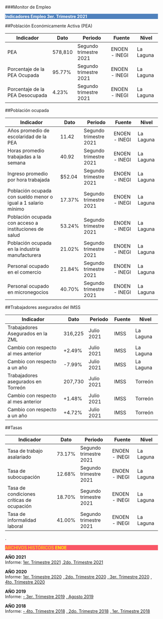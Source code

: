 
###Monitor de Empleo

<p style="background-color:#4F81BD;color:white;"><strong>Indicadores Empleo 3er. Trimestre 2021</strong></p>

##Población Económicamente Activa (PEA)

Indicador                           |Dato       |Periodo        |Fuente     |Nivel      |
----------------------------------------------------------------|---------------|-----------------------|---------------|---------------|
| PEA                               | 578,810   | Segundo trimestre 2021 | ENOEN - INEGI  | La Laguna   |
| Porcentaje de la PEA Ocupada                  | 95.77%    | Segundo trimestre 2021 | ENOEN - INEGI  | La Laguna   |
| Porcentaje de la PEA Desocupada               | 4.23%     | Segundo trimestre 2021 | ENOEN - INEGI  | La Laguna   |

##Población ocupada

Indicador                           |Dato       |Periodo        |Fuente     |Nivel      |
----------------------------------------------------------------|---------------|-----------------------|---------------|---------------|
| Años promedio de escolaridad de la PEA            | 11.42     | Segundo trimestre 2021 | ENOEN - INEGI  | La Laguna   |
| Horas promedio trabajadas a la semana                 | 40.92     | Segundo trimestre 2021 | ENOEN - INEGI  | La Laguna   |
| Ingreso promedio por hora trabajada                   | $52.04    | Segundo trimestre 2021 | ENOEN - INEGI  | La Laguna   |
| Población ocupada con sueldo menor o igual a 1 salario mínimo | 17.37%    | Segundo trimestre 2021 | ENOEN - INEGI  | La Laguna   |
| Población ocupada con acceso a instituciones de salud     | 53.24%    | Segundo trimestre 2021 | ENOEN - INEGI  | La Laguna   |
| Población ocupada en la industria manufacturera           | 21.02%    | Segundo trimestre 2021 | ENOEN - INEGI  | La Laguna   |
| Personal ocupado en el comercio               | 21.84%    | Segundo trimestre 2021 | ENOEN - INEGI  | La Laguna   |
| Personal ocupado en micronegocios             | 40.70%    | Segundo trimestre 2021 | ENOEN - INEGI  | La Laguna   |

##Trabajadores asegurados del IMSS

Indicador                           |Dato       |Periodo        |Fuente     |Nivel      |
----------------------------------------------------------------|---------------|-----------------------|---------------|---------------|
| Trabajadores Asegurados en la ZML             | 316,225   | Julio 2021        | IMSS      | La Laguna     |
| Cambio con respecto al mes anterior               | +2.49%    | Julio 2021        | IMSS      | La Laguna     |
| Cambio con respecto a un año                  | -7.99%    | Julio 2021        | IMSS      | La Laguna     |
| Trabajadores asegurados en Torreón                | 207,730   | Julio 2021        | IMSS      | Torreón   |
| Cambio con respecto al mes anterior               | +1.48%    | Julio 2021        | IMSS      | Torreón   |
| Cambio con respecto a un año                  | +4.72%    | Julio 2021        | IMSS      | Torreón   |

##Tasas

Indicador                           |Dato       |Periodo        |Fuente     |Nivel      |
----------------------------------------------------------------|---------------|-----------------------|---------------|---------------|
| Tasa de trabajo asalariado                    | 73.17%    | Segundo trimestre 2021 | ENOEN - INEGI  | La Laguna   |
| Tasa de subocupación                      | 12.68%    | Segundo trimestre 2021 | ENOEN - INEGI  | La Laguna   |
| Tasa de condiciones críticas de ocupación             | 18.70%    | Segundo trimestre 2021 | ENOEN - INEGI  | La Laguna   |
| Tasa de informalidad laboral                  | 41.00%    | Segundo trimestre 2021 | ENOEN - INEGI  | La Laguna   |



.
<p style="background-color:#f95666;color:yellow;">ARCHIVOS HISTÓRICOS <strong>ENOE</strong></p>


<b> AÑO 2021 </b>
</br>
Informe:
[1er. Trimestre 2021](http://www.trcimplan.gob.mx/monitores/empleo/monitor-empleo-trim1-2021.pdf)
[,2do. Trimestre 2021](http://www.trcimplan.gob.mx/monitores/empleo/monitor-empleo-trim2-2021.pdf)

<b> AÑO 2020 </b>
</br>
Informe:
[1er. Trimestre 2020](http://www.trcimplan.gob.mx/monitores/empleo/monitor-empleo-trim1-2020.pdf)
[, 2do. Trimestre 2020](http://www.trcimplan.gob.mx/monitores/empleo/monitor-empleo-trim2-2020.pdf)
[, 3er. Trimestre 2020](http://www.trcimplan.gob.mx/monitores/empleo/monitor-empleo-trim3-2020.pdf)
[, 4to. Trimestre 2020](http://www.trcimplan.gob.mx/monitores/empleo/monitor-empleo-trim4-2020.pdf)


<b> AÑO 2019 </b>
</br>
Informe:
[- 3er. Trimestre 2019](http://www.trcimplan.gob.mx/monitores/empleo/monitor-empleo-3er-trim-2019.pdf)
[, Agosto 2019](http://www.trcimplan.gob.mx/monitores/empleo/monitor-empleo-8-2019.pdf)
</br>

<b> AÑO 2018 </b>
</br>
Informe:
[- 4to. Trimestre 2018](http://www.trcimplan.gob.mx/monitores/empleo/monitor-empleo-4-2018.pdf)
[, 2do. Trimestre 2018](http://www.trcimplan.gob.mx/monitores/empleo/monitor-empleo-2-2018.pdf)
[, 1er. Trimestre 2018](http://www.trcimplan.gob.mx/monitores/empleo/monitor-empleo-1-2018.pdf)
</br>

</br>
